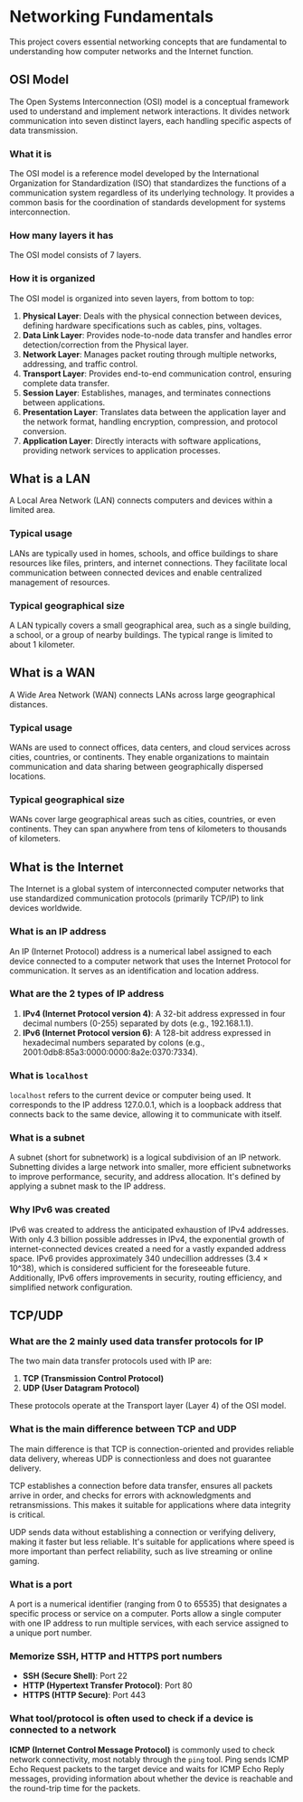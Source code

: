 # Networking Fundamentals

This project covers essential networking concepts that are fundamental to understanding how computer networks and the Internet function.

## OSI Model

The Open Systems Interconnection (OSI) model is a conceptual framework used to understand and implement network interactions. It divides network communication into seven distinct layers, each handling specific aspects of data transmission.

### What it is

The OSI model is a reference model developed by the International Organization for Standardization (ISO) that standardizes the functions of a communication system regardless of its underlying technology. It provides a common basis for the coordination of standards development for systems interconnection.

### How many layers it has

The OSI model consists of 7 layers.

### How it is organized

The OSI model is organized into seven layers, from bottom to top:

1. **Physical Layer**: Deals with the physical connection between devices, defining hardware specifications such as cables, pins, voltages.
2. **Data Link Layer**: Provides node-to-node data transfer and handles error detection/correction from the Physical layer.
3. **Network Layer**: Manages packet routing through multiple networks, addressing, and traffic control.
4. **Transport Layer**: Provides end-to-end communication control, ensuring complete data transfer.
5. **Session Layer**: Establishes, manages, and terminates connections between applications.
6. **Presentation Layer**: Translates data between the application layer and the network format, handling encryption, compression, and protocol conversion.
7. **Application Layer**: Directly interacts with software applications, providing network services to application processes.

## What is a LAN

A Local Area Network (LAN) connects computers and devices within a limited area.

### Typical usage

LANs are typically used in homes, schools, and office buildings to share resources like files, printers, and internet connections. They facilitate local communication between connected devices and enable centralized management of resources.

### Typical geographical size

A LAN typically covers a small geographical area, such as a single building, a school, or a group of nearby buildings. The typical range is limited to about 1 kilometer.

## What is a WAN

A Wide Area Network (WAN) connects LANs across large geographical distances.

### Typical usage

WANs are used to connect offices, data centers, and cloud services across cities, countries, or continents. They enable organizations to maintain communication and data sharing between geographically dispersed locations.

### Typical geographical size

WANs cover large geographical areas such as cities, countries, or even continents. They can span anywhere from tens of kilometers to thousands of kilometers.

## What is the Internet

The Internet is a global system of interconnected computer networks that use standardized communication protocols (primarily TCP/IP) to link devices worldwide.

### What is an IP address

An IP (Internet Protocol) address is a numerical label assigned to each device connected to a computer network that uses the Internet Protocol for communication. It serves as an identification and location address.

### What are the 2 types of IP address

1. **IPv4 (Internet Protocol version 4)**: A 32-bit address expressed in four decimal numbers (0-255) separated by dots (e.g., 192.168.1.1).
2. **IPv6 (Internet Protocol version 6)**: A 128-bit address expressed in hexadecimal numbers separated by colons (e.g., 2001:0db8:85a3:0000:0000:8a2e:0370:7334).

### What is `localhost`

`localhost` refers to the current device or computer being used. It corresponds to the IP address 127.0.0.1, which is a loopback address that connects back to the same device, allowing it to communicate with itself.

### What is a subnet

A subnet (short for subnetwork) is a logical subdivision of an IP network. Subnetting divides a large network into smaller, more efficient subnetworks to improve performance, security, and address allocation. It's defined by applying a subnet mask to the IP address.

### Why IPv6 was created

IPv6 was created to address the anticipated exhaustion of IPv4 addresses. With only 4.3 billion possible addresses in IPv4, the exponential growth of internet-connected devices created a need for a vastly expanded address space. IPv6 provides approximately 340 undecillion addresses (3.4 × 10^38), which is considered sufficient for the foreseeable future. Additionally, IPv6 offers improvements in security, routing efficiency, and simplified network configuration.

## TCP/UDP

### What are the 2 mainly used data transfer protocols for IP

The two main data transfer protocols used with IP are:

1. **TCP (Transmission Control Protocol)**
2. **UDP (User Datagram Protocol)**

These protocols operate at the Transport layer (Layer 4) of the OSI model.

### What is the main difference between TCP and UDP

The main difference is that TCP is connection-oriented and provides reliable data delivery, whereas UDP is connectionless and does not guarantee delivery.

TCP establishes a connection before data transfer, ensures all packets arrive in order, and checks for errors with acknowledgments and retransmissions. This makes it suitable for applications where data integrity is critical.

UDP sends data without establishing a connection or verifying delivery, making it faster but less reliable. It's suitable for applications where speed is more important than perfect reliability, such as live streaming or online gaming.

### What is a port

A port is a numerical identifier (ranging from 0 to 65535) that designates a specific process or service on a computer. Ports allow a single computer with one IP address to run multiple services, with each service assigned to a unique port number.

### Memorize SSH, HTTP and HTTPS port numbers

- **SSH (Secure Shell)**: Port 22
- **HTTP (Hypertext Transfer Protocol)**: Port 80
- **HTTPS (HTTP Secure)**: Port 443

### What tool/protocol is often used to check if a device is connected to a network

**ICMP (Internet Control Message Protocol)** is commonly used to check network connectivity, most notably through the `ping` tool. Ping sends ICMP Echo Request packets to the target device and waits for ICMP Echo Reply messages, providing information about whether the device is reachable and the round-trip time for the packets.
